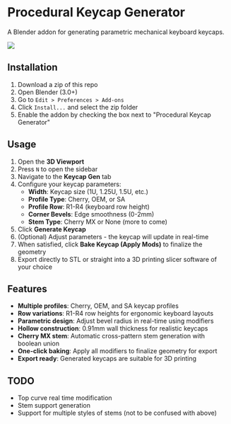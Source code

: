 # Procedural Keycap Generator

A Blender addon for generating parametric mechanical keyboard keycaps.

![](https://github.com/macsampson/blender-keycap-generator/example.gif)

## Installation

1. Download a zip of this repo
2. Open Blender (3.0+)
3. Go to `Edit > Preferences > Add-ons`
4. Click `Install...` and select the zip folder
5. Enable the addon by checking the box next to "Procedural Keycap Generator"

## Usage

1. Open the **3D Viewport**
2. Press `N` to open the sidebar
3. Navigate to the **Keycap Gen** tab
4. Configure your keycap parameters:
   - **Width**: Keycap size (1U, 1.25U, 1.5U, etc.)
   - **Profile Type**: Cherry, OEM, or SA
   - **Profile Row**: R1-R4 (keyboard row height)
   - **Corner Bevels**: Edge smoothness (0-2mm)
   - **Stem Type**: Cherry MX or None (more to come)
5. Click **Generate Keycap**
6. (Optional) Adjust parameters - the keycap will update in real-time
7. When satisfied, click **Bake Keycap (Apply Mods)** to finalize the geometry
8. Export directly to STL or straight into a 3D printing slicer software of your choice

## Features

- **Multiple profiles**: Cherry, OEM, and SA keycap profiles
- **Row variations**: R1-R4 row heights for ergonomic keyboard layouts
- **Parametric design**: Adjust bevel radius in real-time using modifiers
- **Hollow construction**: 0.91mm wall thickness for realistic keycaps
- **Cherry MX stem**: Automatic cross-pattern stem generation with boolean union
- **One-click baking**: Apply all modifiers to finalize geometry for export
- **Export ready**: Generated keycaps are suitable for 3D printing

## TODO

- Top curve real time modification
- Stem support generation
- Support for multiple styles of stems (not to be confused with above)
